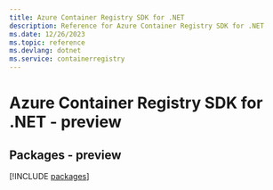 ```yaml
---
title: Azure Container Registry SDK for .NET
description: Reference for Azure Container Registry SDK for .NET
ms.date: 12/26/2023
ms.topic: reference
ms.devlang: dotnet
ms.service: containerregistry
---
```

# Azure Container Registry SDK for .NET - preview
## Packages - preview
[!INCLUDE [packages](container-registry-index.md)]